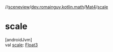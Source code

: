 //[sceneview](../../../index.md)/[dev.romainguy.kotlin.math](../index.md)/[Mat4](index.md)/[scale](scale.md)

# scale

[androidJvm]\
val [scale](scale.md): [Float3](../-float3/index.md)

